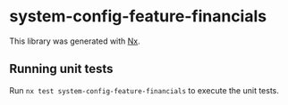 # system-config-feature-financials

This library was generated with [Nx](https://nx.dev).

## Running unit tests

Run `nx test system-config-feature-financials` to execute the unit tests.
